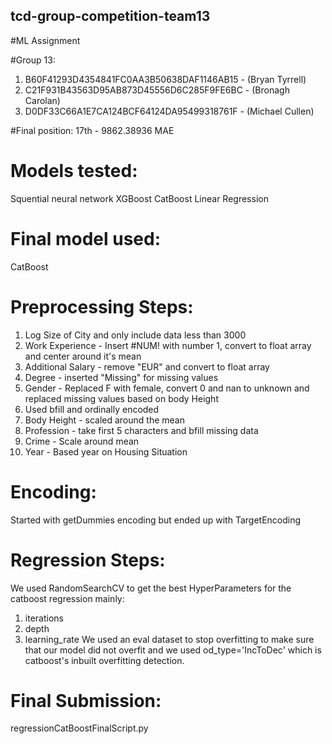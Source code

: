 ## tcd-group-competition-team13
#ML Assignment

#Group 13:
1. B60F41293D4354841FC0AA3B50638DAF1146AB15 - (Bryan Tyrrell)
2. C21F931B43563D95AB873D45556D6C285F9FE6BC - (Bronagh Carolan)
3. D0DF33C66A1E7CA124BCF64124DA95499318761F - (Michael Cullen)

#Final position:
17th - 9862.38936 MAE

# Models tested:
Squential neural network
XGBoost
CatBoost
Linear Regression

# Final model used:
CatBoost

# Preprocessing Steps:
1. Log Size of City and only include data less than 3000
2. Work Experience - Insert #NUM! with number 1, convert to float array and center around it's mean
3. Additional Salary - remove "EUR" and convert to float array
4. Degree - inserted "Missing" for missing values
5. Gender - Replaced F with female, convert 0 and nan to unknown and replaced missing values based on body Height
6. Used bfill and ordinally encoded
7. Body Height - scaled around the mean
8. Profession - take first 5 characters and bfill missing data
9. Crime - Scale around mean
10. Year - Based year on Housing Situation

# Encoding:
Started with getDummies encoding but ended up with TargetEncoding

# Regression Steps:
We used RandomSearchCV to get the best HyperParameters for the catboost regression mainly:
1. iterations
2. depth
3. learning_rate
We used an eval dataset to stop overfitting to make sure that our model did not overfit and we used od_type='IncToDec' which is catboost's inbuilt overfitting detection.


# Final Submission:
regressionCatBoostFinalScript.py

